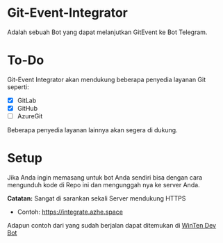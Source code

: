 # Git-Event-Integrator
Adalah sebuah Bot yang dapat melanjutkan GitEvent ke Bot Telegram.

# To-Do
Git-Event Integrator akan mendukung beberapa penyedia layanan Git seperti: 
- [x] GitLab
- [x] GitHub
- [ ] AzureGit

Beberapa penyedia layanan lainnya akan segera di dukung.

# Setup
Jika Anda ingin memasang untuk bot Anda sendiri bisa dengan cara mengunduh kode di Repo ini dan mengunggah nya ke server Anda.

**Catatan:** Sangat di sarankan sekali Server mendukung HTTPS
- Contoh: https://integrate.azhe.space

Adapun contoh dari yang sudah berjalan dapat ditemukan di [WinTen Dev Bot](https://t.me/WinTenDevBot)
